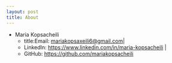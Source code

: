 ```yaml
---
layout: post
title: About
---
```


- Maria Kopsacheili 
  - title:Email: mariakopsaxeili6@gmail.com| 
  - LinkedIn: https://www.linkedin.com/in/maria-kopsacheili | 
  - GitHub: https://github.com/mariakopsacheili
